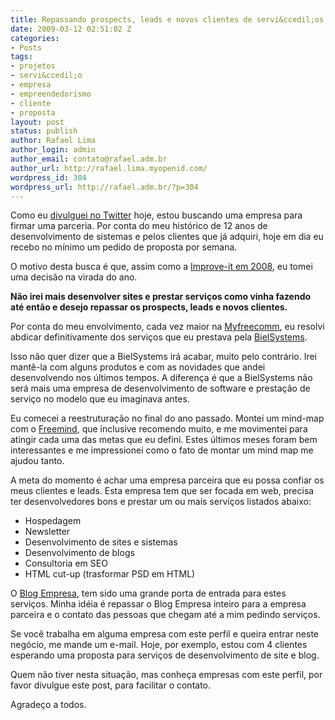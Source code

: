 ```yaml
---
title: Repassando prospects, leads e novos clientes de servi&ccedil;os na web
date: 2009-03-12 02:51:02 Z
categories:
- Posts
tags:
- projetos
- servi&ccedil;o
- empresa
- empreendedorismo
- cliente
- proposta
layout: post
status: publish
author: Rafael Lima
author_login: admin
author_email: contato@rafael.adm.br
author_url: http://rafael.lima.myopenid.com/
wordpress_id: 304
wordpress_url: http://rafael.adm.br/?p=304
---
```


Como eu <a href="http://twitter.com/rafaelp/status/1311762446">divulguei no Twitter</a> hoje, estou buscando uma empresa para firmar uma parceria. Por conta do meu hist&oacute;rico de 12 anos de desenvolvimento de sistemas e pelos clientes que j&aacute; adquiri, hoje em dia eu recebo no m&iacute;nimo um pedido de proposta por semana.

O motivo desta busca &eacute; que, assim como a <a href="http://blog.improveit.com.br/articles/2007/12/19/novos-rumos-em-2008">Improve-it em 2008</a>, eu tomei uma decis&atilde;o na virada do ano.

<strong>N&atilde;o irei mais desenvolver sites e prestar servi&ccedil;os como vinha fazendo at&eacute; ent&atilde;o e desejo repassar os prospects, leads e novos clientes.</strong>

Por conta do meu envolvimento, cada vez maior na <a href="http://myfreecomm.com.br">Myfreecomm</a>, eu resolvi abdicar definitivamente dos servi&ccedil;os que eu prestava pela <a href="http://bielsystems.com.br">BielSystems</a>.

Isso n&atilde;o quer dizer que a BielSystems ir&aacute; acabar, muito pelo contr&aacute;rio. Irei mant&ecirc;-la com alguns produtos e com as novidades que andei desenvolvendo nos &uacute;ltimos tempos. A diferen&ccedil;a &eacute; que a BielSystems n&atilde;o ser&aacute; mais uma empresa de desenvolvimento de software e presta&ccedil;&atilde;o de servi&ccedil;o no modelo que eu imaginava antes.

Eu comecei a reestrutura&ccedil;&atilde;o no final do ano passado. Montei um mind-map com o <a href="http://freemind.sourceforge.net/wiki/index.php/Main_Page">Freemind</a>, que inclusive recomendo muito, e me movimentei para atingir cada uma das metas que eu defini. Estes &uacute;ltimos meses foram bem interessantes e me impressionei como o fato de montar um mind map me ajudou tanto.

A meta do momento &eacute; achar uma empresa parceira que eu possa confiar os meus clientes e leads. Esta empresa tem que ser focada em web, precisa ter desenvolvedores bons e prestar um ou mais servi&ccedil;os listados abaixo:
<ul>
	<li>Hospedagem</li>
	<li>Newsletter</li>
	<li>Desenvolvimento de sites e sistemas</li>
	<li>Desenvolvimento de blogs</li>
	<li>Consultoria em SEO</li>
	<li>HTML cut-up (trasformar PSD em HTML)</li>
</ul>
O <a href="http://blogempresa.com.br">Blog Empresa</a>, tem sido uma grande porta de entrada para estes servi&ccedil;os. Minha id&eacute;ia &eacute; repassar o Blog Empresa inteiro para a empresa parceira e o contato das pessoas que chegam at&eacute; a mim pedindo servi&ccedil;os.

Se voc&ecirc; trabalha em alguma empresa com este perfil e queira entrar neste neg&oacute;cio, me mande um e-mail. Hoje, por exemplo, estou com 4 clientes esperando uma proposta para servi&ccedil;os de desenvolvimento de site e blog.

Quem n&atilde;o tiver nesta situa&ccedil;&atilde;o, mas conhe&ccedil;a empresas com este perfil, por favor divulgue este post, para facilitar o contato.

Agrade&ccedil;o a todos.
